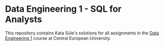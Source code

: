 # Data Engineering 1 - SQL for Analysts
This repository contains Kata Süle's solutions for all assignments in the [Data Engineering 1](https://github.com/salacika/DE1SQL) course at Central European University.
